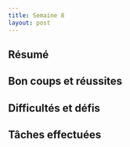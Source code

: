 ```yaml
---
title: Semaine 8
layout: post
---
```


## Résumé

## Bon coups et réussites

## Difficultés et défis

## Tâches effectuées
